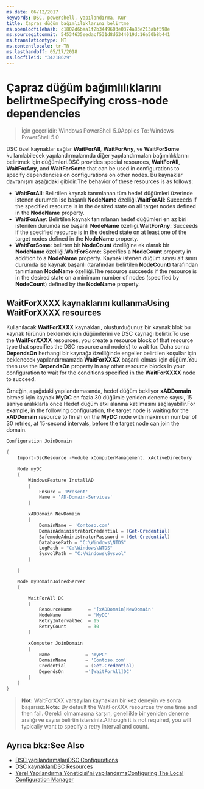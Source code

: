 ```yaml
---
ms.date: 06/12/2017
keywords: DSC, powershell, yapılandırma, Kur
title: Çapraz düğüm bağımlılıklarını belirtme
ms.openlocfilehash: c1802d6baa1f2b3449603e0374a83e213abf598e
ms.sourcegitcommit: 54534635eedacf531d8d6344019dc16a50b8b441
ms.translationtype: MT
ms.contentlocale: tr-TR
ms.lasthandoff: 05/17/2018
ms.locfileid: "34218629"
---
```

# <a name="specifying-cross-node-dependencies"></a><span data-ttu-id="8e0ac-103">Çapraz düğüm bağımlılıklarını belirtme</span><span class="sxs-lookup"><span data-stu-id="8e0ac-103">Specifying cross-node dependencies</span></span>

> <span data-ttu-id="8e0ac-104">İçin geçerlidir: Windows PowerShell 5.0</span><span class="sxs-lookup"><span data-stu-id="8e0ac-104">Applies To: Windows PowerShell 5.0</span></span>

<span data-ttu-id="8e0ac-105">DSC özel kaynaklar sağlar **WaitForAll**, **WaitForAny**, ve **WaitForSome** kullanılabilecek yapılandırmalarında diğer yapılandırmaları bağımlılıklarını belirtmek için düğümleri.</span><span class="sxs-lookup"><span data-stu-id="8e0ac-105">DSC provides special resources, **WaitForAll**, **WaitForAny**, and **WaitForSome** that can be used in configurations to specify dependencies on configurations on other nodes.</span></span> <span data-ttu-id="8e0ac-106">Bu kaynaklar davranışını aşağıdaki gibidir:</span><span class="sxs-lookup"><span data-stu-id="8e0ac-106">The behavior of these resources is as follows:</span></span>

* <span data-ttu-id="8e0ac-107">**WaitForAll**: Belirtilen kaynak tanımlanan tüm hedef düğümleri üzerinde istenen durumda ise başarılı **NodeName** özelliği.</span><span class="sxs-lookup"><span data-stu-id="8e0ac-107">**WaitForAll**: Succeeds if the specified resource is in the desired state on all target nodes defined in the **NodeName** property.</span></span>
* <span data-ttu-id="8e0ac-108">**WaitForAny**: Belirtilen kaynak tanımlanan hedef düğümleri en az biri istenilen durumda ise başarılı **NodeName** özelliği.</span><span class="sxs-lookup"><span data-stu-id="8e0ac-108">**WaitForAny**: Succeeds if the specified resource is in the desired state on at least one of the target nodes defined in the **NodeName** property.</span></span>
* <span data-ttu-id="8e0ac-109">**WaitForSome**: belirten bir **NodeCount** özelliğine ek olarak bir **NodeName** özelliği.</span><span class="sxs-lookup"><span data-stu-id="8e0ac-109">**WaitForSome**: Specifies a **NodeCount** property in addition to a **NodeName** property.</span></span> <span data-ttu-id="8e0ac-110">Kaynak istenen düğüm sayısı alt sınırı durumda ise kaynak başarılı (tarafından belirtilen **NodeCount**) tarafından tanımlanan **NodeName** özelliği.</span><span class="sxs-lookup"><span data-stu-id="8e0ac-110">The resource succeeds if the resource is in the desired state on a minimum number of nodes (specified by **NodeCount**) defined by the **NodeName** property.</span></span>

## <a name="using-waitforxxxx-resources"></a><span data-ttu-id="8e0ac-111">WaitForXXXX kaynaklarını kullanma</span><span class="sxs-lookup"><span data-stu-id="8e0ac-111">Using WaitForXXXX resources</span></span>

<span data-ttu-id="8e0ac-112">Kullanılacak **WaitForXXXX** kaynakları, oluşturduğunuz bir kaynak blok bu kaynak türünün beklemek için düğümlerini ve DSC kaynağı belirtir.</span><span class="sxs-lookup"><span data-stu-id="8e0ac-112">To use the **WaitForXXXX** resources, you create a resource block of that resource type that specifies the DSC resource and node(s) to wait for.</span></span> <span data-ttu-id="8e0ac-113">Daha sonra **DependsOn** herhangi bir kaynağa özelliğinde engeller belirtilen koşullar için beklenecek yapılandırmanızda **WaitForXXXX** başarılı olması için düğüm.</span><span class="sxs-lookup"><span data-stu-id="8e0ac-113">You then use the **DependsOn** property in any other resource blocks in your configuration to wait for the conditions specified in the **WaitForXXXX** node to succeed.</span></span>

<span data-ttu-id="8e0ac-114">Örneğin, aşağıdaki yapılandırmasında, hedef düğüm bekliyor **xADDomain** bitmesi için kaynak **MyDC** en fazla 30 düğümle yeniden deneme sayısı, 15 saniye aralıklarla önce Hedef düğüm etki alanına katılmasını sağlayabilir.</span><span class="sxs-lookup"><span data-stu-id="8e0ac-114">For example, in the following configuration, the target node is waiting for the **xADDomain** resource to finish on the **MyDC** node with maximum number of 30 retries, at 15-second intervals, before the target node can join the domain.</span></span>

```powershell
Configuration JoinDomain

{
    Import-DscResource -Module xComputerManagement, xActiveDirectory

    Node myDC
    {
        WindowsFeature InstallAD
        {
            Ensure = 'Present'
            Name = 'AD-Domain-Services'
        }

        xADDomain NewDomain
        {
            DomainName = 'Contoso.com'
            DomainAdministratorCredential = (Get-Credential)
            SafemodeAdministratorPassword = (Get-Credential)
            DatabasePath = "C:\Windows\NTDS"
            LogPath = "C:\Windows\NTDS"
            SysvolPath = "C:\Windows\Sysvol"
        }

    }

    Node myDomainJoinedServer
    {

        WaitForAll DC
        {
            ResourceName      = '[xADDomain]NewDomain'
            NodeName          = 'MyDC'
            RetryIntervalSec  = 15
            RetryCount        = 30
        }

        xComputer JoinDomain
        {
            Name             = 'myPC'
            DomainName       = 'Contoso.com'
            Credential       = (Get-Credential)
            DependsOn        ='[WaitForAll]DC'
        }
    }
}
```

><span data-ttu-id="8e0ac-115">**Not:** WaitForXXX varsayılan kaynakları bir kez deneyin ve sonra başarısız.</span><span class="sxs-lookup"><span data-stu-id="8e0ac-115">**Note:** By default the WaitForXXX resources try one time and then fail.</span></span> <span data-ttu-id="8e0ac-116">Gerekli olmamasına karşın, genellikle bir yeniden deneme aralığı ve sayısı belirtin istersiniz.</span><span class="sxs-lookup"><span data-stu-id="8e0ac-116">Although it is not required, you will typically want to specify a retry interval and count.</span></span>

## <a name="see-also"></a><span data-ttu-id="8e0ac-117">Ayrıca bkz:</span><span class="sxs-lookup"><span data-stu-id="8e0ac-117">See Also</span></span>
* [<span data-ttu-id="8e0ac-118">DSC yapılandırmaları</span><span class="sxs-lookup"><span data-stu-id="8e0ac-118">DSC Configurations</span></span>](configurations.md)
* [<span data-ttu-id="8e0ac-119">DSC kaynakları</span><span class="sxs-lookup"><span data-stu-id="8e0ac-119">DSC Resources</span></span>](resources.md)
* [<span data-ttu-id="8e0ac-120">Yerel Yapılandırma Yöneticisi'ni yapılandırma</span><span class="sxs-lookup"><span data-stu-id="8e0ac-120">Configuring The Local Configuration Manager</span></span>](metaConfig.md)